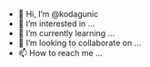 - 👋 Hi, I’m @kodagunic
- 👀 I’m interested in ...
- 🌱 I’m currently learning ...
- 💞️ I’m looking to collaborate on ...
- 📫 How to reach me ...

<!---
kodagunic/kodagunic is a ✨ special ✨ repository because its `README.md` (this file) appears on your GitHub profile.
You can click the Preview link to take a look at your changes.
--->
